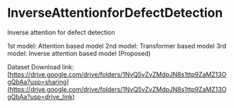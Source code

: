 # InverseAttentionforDefectDetection
Inverse attention for defect detection


1st model: Attention based model
2nd model: Transformer based model
3rd model: Inverse attention based model (Proposed)



Dataset Download link: [https://drive.google.com/drive/folders/1NvQ5vZvZMdpJN8s1ttp9ZaMZ13OgQbAa?usp=sharing](https://drive.google.com/drive/folders/1NvQ5vZvZMdpJN8s1ttp9ZaMZ13OgQbAa?usp=drive_link)
